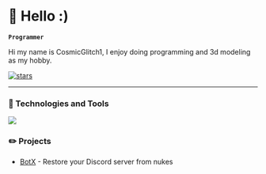 # 👋 Hello :)

**`Programmer`**

Hi my name is CosmicGlitch1, I enjoy doing programming and 3d modeling as my hobby. 

<p align="left">
      <a href="https://github.com/cosmicglitch1?tab=repositories">
         <img alt="stars" title="Total stars on GitHub" src="https://custom-icon-badges.demolab.com/github/stars/CosmicGlitch1?color=22526b&style=for-the-badge&labelColor=488207&logo=star"/></a>
</p>

---
### 🧰 Technologies and Tools

<a>
      <img src="https://skillicons.dev/icons?i=mac,bash,docker,git,github,vscode,js,nodejs,express,html,css,mongodb,linux,discordjs,python,typescript"/>
</a>

### ✏️ Projects
- [BotX](https://github.com/cosmicglitch1/Restoration) - Restore your Discord server from nukes
